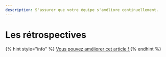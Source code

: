 ```yaml
---
description: S'assurer que votre équipe s'améliore continuellement.
---
```


# Les rétrospectives



{% hint style="info" %}
[Vous pouvez améliorer cet article ! ](../communaute-agile-bim/contribuer.md)
{% endhint %}

